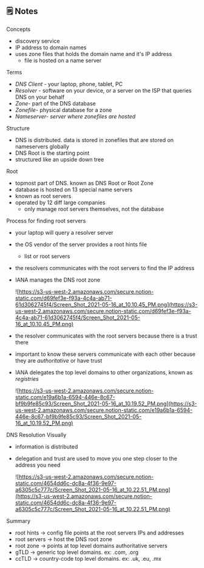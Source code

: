 ## 🗒️ Notes

Concepts

- discovery service
- IP address to domain names
- uses zone files that holds the domain name and it's IP address
  - file is hosted on a name server

Terms

- _DNS Client_ - your laptop, phone, tablet, PC
- _Resolver_ - software on your device, or a server on the ISP that queries DNS on your behalf
- _Zone-_ part of the DNS database
- _Zonefile-_ physical database for a zone
- _Nameserver- server where zonefiles are hosted_

Structure

- DNS is distributed. data is stored in zonefiles that are stored on nameservers globally
- DNS Root is the starting point
- structured like an upside down tree

Root

- topmost part of DNS. known as DNS Root or Root Zone
- database is hosted on 13 special name servers
- known as root servers
- operated by 12 diff large companies
  - only manage root servers themselves, not the database

Process for finding root servers

- your laptop will query a resolver server
- the OS vendor of the server provides a root hints file
  - list or root servers
- the resolvers communicates with the root servers to find the IP address
- IANA manages the DNS root zone

  ![https://s3-us-west-2.amazonaws.com/secure.notion-static.com/d69fef3e-f93a-4c4a-ab71-61d3062745f4/Screen_Shot_2021-05-16_at_10.10.45_PM.png](https://s3-us-west-2.amazonaws.com/secure.notion-static.com/d69fef3e-f93a-4c4a-ab71-61d3062745f4/Screen_Shot_2021-05-16_at_10.10.45_PM.png)

- the resolver communicates with the root servers because there is a trust there
- important to know these servers communicate with each other because they are _authoritative_ or have trust
- IANA delegates the top level domains to other organizations, known as _registries_

  ![https://s3-us-west-2.amazonaws.com/secure.notion-static.com/e19a6b1a-6594-446e-8c67-bf9b9fe85c93/Screen_Shot_2021-05-16_at_10.19.52_PM.png](https://s3-us-west-2.amazonaws.com/secure.notion-static.com/e19a6b1a-6594-446e-8c67-bf9b9fe85c93/Screen_Shot_2021-05-16_at_10.19.52_PM.png)

DNS Resolution Visually

- information is distributed
- delegation and trust are used to move you one step closer to the address you need

  ![https://s3-us-west-2.amazonaws.com/secure.notion-static.com/4654dd6c-dc8a-4f36-9e97-a6305c5c777c/Screen_Shot_2021-05-16_at_10.22.51_PM.png](https://s3-us-west-2.amazonaws.com/secure.notion-static.com/4654dd6c-dc8a-4f36-9e97-a6305c5c777c/Screen_Shot_2021-05-16_at_10.22.51_PM.png)

Summary

- root hints → config file points at the root servers IPs and addresses
- root servers → host the DNS root zone
- root zone → points at top level domains authoritative servers
- gTLD → generic top level domains. ex: .com, .org
- ccTLD → country-code top level domains. ex: .uk, .eu, .mx
